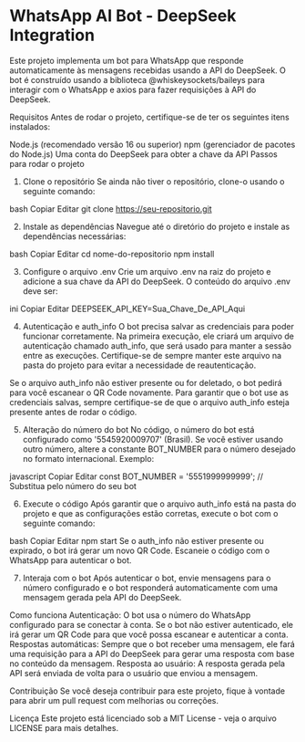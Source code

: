 # WhatsApp AI Bot - DeepSeek Integration
Este projeto implementa um bot para WhatsApp que responde automaticamente às mensagens recebidas usando a API do DeepSeek. O bot é construído usando a biblioteca @whiskeysockets/baileys para interagir com o WhatsApp e axios para fazer requisições à API do DeepSeek.

Requisitos
Antes de rodar o projeto, certifique-se de ter os seguintes itens instalados:

Node.js (recomendado versão 16 ou superior)
npm (gerenciador de pacotes do Node.js)
Uma conta do DeepSeek para obter a chave da API
Passos para rodar o projeto
1. Clone o repositório
Se ainda não tiver o repositório, clone-o usando o seguinte comando:

bash
Copiar
Editar
git clone https://seu-repositorio.git

2. Instale as dependências
Navegue até o diretório do projeto e instale as dependências necessárias:

bash
Copiar
Editar
cd nome-do-repositorio
npm install

3. Configure o arquivo .env
Crie um arquivo .env na raiz do projeto e adicione a sua chave da API do DeepSeek. O conteúdo do arquivo .env deve ser:

ini
Copiar
Editar
DEEPSEEK_API_KEY=Sua_Chave_De_API_Aqui

4. Autenticação e auth_info
O bot precisa salvar as credenciais para poder funcionar corretamente. Na primeira execução, ele criará um arquivo de autenticação chamado auth_info, que será usado para manter a sessão entre as execuções. Certifique-se de sempre manter este arquivo na pasta do projeto para evitar a necessidade de reautenticação.

Se o arquivo auth_info não estiver presente ou for deletado, o bot pedirá para você escanear o QR Code novamente. Para garantir que o bot use as credenciais salvas, sempre certifique-se de que o arquivo auth_info esteja presente antes de rodar o código.

5. Alteração do número do bot
No código, o número do bot está configurado como '5545920009707' (Brasil). Se você estiver usando outro número, altere a constante BOT_NUMBER para o número desejado no formato internacional. Exemplo:

javascript
Copiar
Editar
const BOT_NUMBER = '5551999999999'; // Substitua pelo número do seu bot

6. Execute o código
Após garantir que o arquivo auth_info está na pasta do projeto e que as configurações estão corretas, execute o bot com o seguinte comando:

bash
Copiar
Editar
npm start
Se o auth_info não estiver presente ou expirado, o bot irá gerar um novo QR Code. Escaneie o código com o WhatsApp para autenticar o bot.

7. Interaja com o bot
Após autenticar o bot, envie mensagens para o número configurado e o bot responderá automaticamente com uma mensagem gerada pela API do DeepSeek.

Como funciona
Autenticação: O bot usa o número do WhatsApp configurado para se conectar à conta. Se o bot não estiver autenticado, ele irá gerar um QR Code para que você possa escanear e autenticar a conta.
Respostas automáticas: Sempre que o bot receber uma mensagem, ele fará uma requisição para a API do DeepSeek para gerar uma resposta com base no conteúdo da mensagem.
Resposta ao usuário: A resposta gerada pela API será enviada de volta para o usuário que enviou a mensagem.

Contribuição
Se você deseja contribuir para este projeto, fique à vontade para abrir um pull request com melhorias ou correções.

Licença
Este projeto está licenciado sob a MIT License - veja o arquivo LICENSE para mais detalhes.
